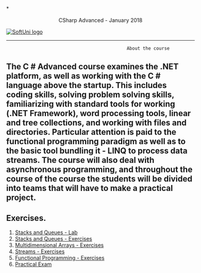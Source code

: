  *<p align="center"> CSharp Advanced - January 2018<p>
<a href="https://softuni.bg/trainings/1714/software-technologies-october-2017">  ![SoftUni logo][logo] <a/>

[logo]: http://innovationstarterbox.bg/wp-content/uploads/2016/05/Softuni_logo_trasparent.png "Logo Title Text 2"

---

                                                 About the course

The C # Advanced course examines the .NET platform, as well as working with the C # language above the startup. This includes coding skills, solving problem solving skills, familiarizing with standard tools for working (.NET Framework), word processing tools, linear and tree collections, and working with files and directories. Particular attention is paid to the functional programming paradigm as well as to the basic tool bundling it - LINQ to process data streams. The course will also deal with asynchronous programming, and throughout the course of the course the students will be divided into teams that will have to make a practical project.
---


## Exercises.
1. <a href="https://github.com/melikpehlivanov/CSharp-Advanced/tree/master/Stacks%20and%20Queues%20-%20Lab"> Stacks and Queues - Lab </a> 
2. <a href="https://github.com/melikpehlivanov/CSharp-Advanced/tree/master/Stacks%20and%20Queues%20-%20Exercises"> Stacks and Queues - Exercises </a> 
3. <a href="https://github.com/melikpehlivanov/CSharp-Advanced/tree/master/Multidimensional%20Arrays%20-%20Exercise"> Multidimensional Arrays - Exercises </a> 
4. <a href="https://github.com/melikpehlivanov/CSharp-Advanced/tree/master/Streams%20-%20Exercise"> Streams - Exercises </a>
5. <a href="https://github.com/melikpehlivanov/CSharp-Advanced/tree/master/Functional%20Programming%20-%20Exercises"> Functional Programming - Exercises </a>
6. <a href=""> Practical Exam </a>
